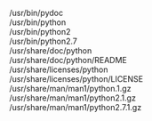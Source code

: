 /usr/bin/pydoc  
/usr/bin/python  
/usr/bin/python2  
/usr/bin/python2.7  
/usr/share/doc/python  
/usr/share/doc/python/README  
/usr/share/licenses/python  
/usr/share/licenses/python/LICENSE  
/usr/share/man/man1/python.1.gz  
/usr/share/man/man1/python2.1.gz  
/usr/share/man/man1/python2.7.1.gz  
